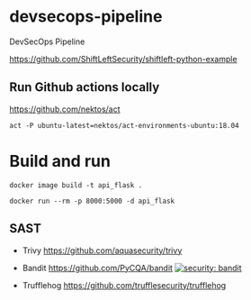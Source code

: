 # devsecops-pipeline
DevSecOps Pipeline

https://github.com/ShiftLeftSecurity/shiftleft-python-example

## Run Github actions locally
https://github.com/nektos/act

```shell 
act -P ubuntu-latest=nektos/act-environments-ubuntu:18.04
```
# Build and run 

```shell 
docker image build -t api_flask .

docker run --rm -p 8000:5000 -d api_flask
```
## SAST

- Trivy
https://github.com/aquasecurity/trivy

- Bandit
https://github.com/PyCQA/bandit
[![security: bandit](https://img.shields.io/badge/security-bandit-yellow.svg)](https://github.com/PyCQA/bandit)

- Trufflehog
https://github.com/trufflesecurity/trufflehog